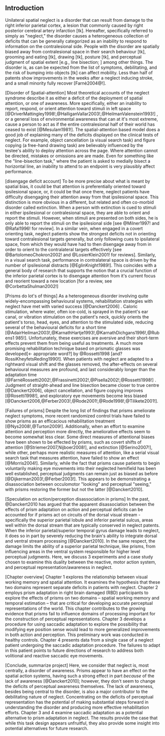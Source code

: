 Introduction
-----------

Unilateral spatial neglect is a disorder that can result from damage
to the right inferior parietal cortex, a lesion that commonly caused
by right posterior cerebral artery infarction [tk]. Hereafter,
specifically referred to simply as "neglect," the disorder causes a
heterogeneous collection of deficits that can be generally
categorized as an inability to respond to information on the
contralesional side. People with the disorder are spatially biased
away from contralesional space in their search behaviour [tk],
grooming and eating [tk], drawing [tk], posture [tk], and perceptual
judgment of spatial extent [e.g., line bisection; ] among other
things. The disorder is, as can be expected from the list of
symptoms, debilitating, and the risk of bumping into objects [tk]
can affect mobility. Less than half of patents show improvements
in the weeks after a neglect inducing stroke, and a small minority
fully recover [Farnè2004@!].

[Disorder of Spatial-attention] Most theoretical accounts of the
neglect syndrome describe it as either a deficit of the deployment
of spatial attention, or one of awareness. More specifically, either
an inability to report, respond, or orient attention toward stimuli
in left space
[@DriverMattingley1998!,@HalliganVallar2003!,@HeilmanValenstein1993!]
, or a general loss of environmental awareness that can at it's
most extreme, cause a person to act as if the entire contralesional
half of their world has ceased to exist [@Mesulam1981!]. The
spatial-attention based model does a good job of explaining many of
the deficits displayed on the clinical tests of neglect. For
example, object cancellation (a visual search task) and figure
copying (a free-hand drawing task) are believably influenced by the
testee's ability to deploy attention across the page. Where
attention cannot be directed, mistakes or omissions are are made.
Even for something like the "line-bisection task," where the patient
is asked to medially bisect a horizontal line, an inability to
attend to an endpoint is very plausibly affect performance.

[disengage deficit account] To be more precise about what is meant
by spatial bias, it could be that attention is preferentially
oriented toward ipsilesional space, or, it could be that once there,
neglect patients have difficulty disengaging their attention away
from that ipsilesional space. This distinction is more obvious in a
different, but related and often co-morbid disorder called
extinction. When a person with extinction is cued to stimuli in
either ipsilesional or contralesional space, they are able to orient
and report the stimuli. However, when stimuli are presented on both
sides, he is only able to report the stimuli on the ipsilesional
side [see @Milner1997! and @Rafal1996! for review]. In a similar
vein, when engaged in a covert orienting task, neglect patients show
the strongest deficits not in orienting toward contralesional
targets generally, but only following cues to ipsilateral space,
from which they would have had to then disengage away from in order
to orient to the contralateral targets effectively [see
@BartolomeoChokron2002! and @LosierKlein2001! for reviews].
Similarly, in a visual search task, performance in contralateral
space is driven by the number of ipsilesional distracts
[@EglinKnight1989!]. This coincides with a general body of research
that supports the notion that a crucial function of the inferior
parietal cortex is to disengage attention from it's current focus
and reorient toward a new location [for a review, see
@CorbettaShulman2002!]

[Prisms do lot's of things] As a heterogeneous disorder involving
quite widely-encompassing behavioural systems, rehabilitation
strategies with neglect have met with varied success [@Danckert2006]
. Caloric stimulation, where water, often ice-cold, is sprayed in
the patient's ear canal, or vibration stimulation on the patient's
neck, quickly orients the patient's torso, head, eyes, and attention
to the stimulated side, reducing several of the behavioural deficits
for a short time
[@AdairHeilman2003!,@KarnathHartje1993!,@KarnathDichgans1996!,@Rubens1
985!]. Unfortunately, these exercises are aversive and their
short-term effects prevent them from being useful as treatments. A
much more promising rehabilitation technique based on prismatic
glasses was developed[<- appropriate word?] by @Rossetti1998 [and?
RossiKheyfetsReding1990!]. When patients with neglect are adapted to
a rightward visual shift and the glasses removed, the after-effects
on several behavioural measures are profound, and last considerably
longer than the adaptation time
[@FarnèRossetti2002!,@Frassinetti2002!,@Pisella2002!,@Rossetti1998!]
. Judgment of straight-ahead and line bisection became closer to
true centre [@Danckert2006], object cancellation, and figure copying
improves [@Rosetti1998!], and exploratory eye movements become less
biased
[@Danckert2006,@Ferber2003!,@Rode2001!,@Rode1998!,@Tilikete2001!].

[Failures of prisms] Despite the long list of findings that prisms
ameliorate neglect symptoms, more recent randomized control trials
have failed to show prisms as an efficacious rehabilitation
treatment [@Nys2008!,@Turton2009!]. Additionally, when an effort to
examine attention and perception more directly, the ameliorative
effects seem to become somewhat less clear. Some direct measures of
attentional biases have been shown to be effected by prisms, such as
covert shifts of attention [@Striemer2007,Nijboer2008!], and
extinction [@Serino2007!], while other, perhaps more realistic
measures of attention, like a serial visual search task that
measures attention, have failed to show an effect [@Morris2004!].
Similarly, while the fact that prisms cause patients to begin
voluntarily making eye movements into their neglected hemifield has
been well established, perceptual judgments can remain just as
biased as before [@Dijkerman2003!,@Ferber2003!]. This appears to be
demonstrating a disassociation between occulomotor "looking" and
perceptual "seeing," with prisms restoring the former but not the
latter [@Danckert2010].

[Speculation on action/perception disassociation in prisms] In the
past, @Danckert2010 has argued that the apparent disassociation
between the effects of prism adaptation on action and perceptual
deficits can be accounted for if prisms act on circuits of the
dorsal visual stream -specifically the superior parietal lobule and
inferior parietal sulcus, areas well within the dorsal stream that
are typically conserved in neglect patents. When the inferior
parietal/superior temporal gyrus damage leads to neglect, it does so
in part by severely reducing the brain's ability to integrate dorsal
and ventral stream processing [@Danckert2010]. In the same respect,
the damage limits the ability of a superior parietal technique, like
prisms, from influencing areas in the ventral system responsible for
higher level perceptual judgments.  Here, we discuss 3 experiments
and a case study chosen to examine this duality between the
reactive, motor action system, and perceptual
representation/awareness in neglect.

[Chapter overview] Chapter 1 explores the relationship between
visual working memory and spatial attention. It examines the
hypothesis that these two domains represent separate deficits in
patients with neglect. Chapter 2 employs prism adaptation in right
brain damaged (RBD) participants to explore the effects of prisms on
two domains – spatial working memory and temporal estimation – that
are critical for developing accurate perceptual representations of
the world. This chapter contributes to the growing evidence that
prisms fail to influence domains of processing important for the
construction of perceptual representations. Chapter 3 develops a
procedure for using saccadic adaptation to explore the possibility
that modifying eye position sense would lead to more generalized
improvements in both action and perception. This preliminary work
was conducted in healthy controls. Chapter 4 presents data from a
single case of a neglect patient undergoing the saccadic adaptation
procedure. The failures to adapt in this patient points to future
directions of research to address both volitional and reactive
saccadic eye movements.

[Conclude, summarize project] Here, we consider that neglect is,
most centrally, a disorder of awareness. Prisms appear to have an
effect on the spatial action systems, having such a strong effect in
part *because* of the lack of awareness [@Danckert2010]; however,
they don't seem to change the deficits of perceptual awareness
themselves. The lack of awareness, besides being central to the
disorder, is also a major contributor to the debilitating nature of
neglect. Concentrating on the deficits of perceptual representation
has the potential of making substantial steps forward in
understanding the disorder and producing more effective
rehabilitation efforts. Chapter 3 and 4 examine saccadic adaptation
as a potential alternative to prism adaptation in neglect. The
results provide the case that while this task design appears
unfruitful, they also provide some insight into potential
alternatives for future research.


